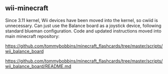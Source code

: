 
wii-minecraft
------------------------------------

Since 3.11 kernel, Wii devices have been moved into the kernel, so cwiid is unnecessary. Can just use the Balance board as a joystick device, following standard blueman configuration. Code and updated instructions moved into main minecraft repository:

https://github.com/tommybobbins/minecraft_flashcards/tree/master/scripts/wii_balance_board

https://github.com/tommybobbins/minecraft_flashcards/tree/master/scripts/wii_balance_board/README.md


